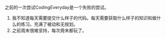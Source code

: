 之前的一次尝试CodingEveryday是一个失败的尝试。
1. 我不知道每天需要提交什么样子的代码。每天需要获取什么样子的知识和做什么的练习。充满了被动和无规划。
2. 之前周末很难坚持，每次周末都玩了。
